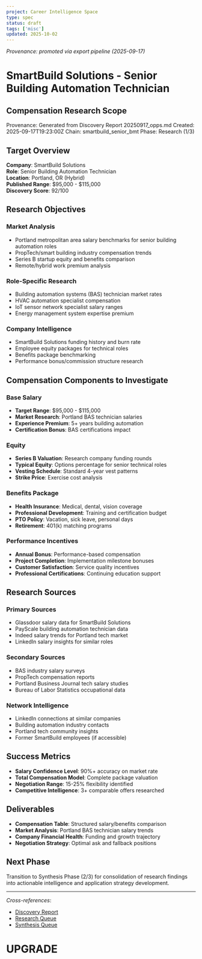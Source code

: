 ```yaml
---
project: Career Intelligence Space
type: spec
status: draft
tags: ['misc']
updated: 2025-10-02
---
```


_Provenance: promoted via export pipeline (2025-09-17)_

# SmartBuild Solutions - Senior Building Automation Technician
## Compensation Research Scope

Provenance: Generated from Discovery Report 20250917_opps.md
Created: 2025-09-17T19:23:00Z
Chain: smartbuild_senior_bmt
Phase: Research (1/3)

## Target Overview

**Company**: SmartBuild Solutions  
**Role**: Senior Building Automation Technician  
**Location**: Portland, OR (Hybrid)  
**Published Range**: $95,000 - $115,000  
**Discovery Score**: 92/100

## Research Objectives

### Market Analysis
- Portland metropolitan area salary benchmarks for senior building automation roles
- PropTech/smart building industry compensation trends
- Series B startup equity and benefits comparison
- Remote/hybrid work premium analysis

### Role-Specific Research
- Building automation systems (BAS) technician market rates
- HVAC automation specialist compensation
- IoT sensor network specialist salary ranges
- Energy management system expertise premium

### Company Intelligence
- SmartBuild Solutions funding history and burn rate
- Employee equity packages for technical roles
- Benefits package benchmarking
- Performance bonus/commission structure research

## Compensation Components to Investigate

### Base Salary
- **Target Range**: $95,000 - $115,000
- **Market Research**: Portland BAS technician salaries
- **Experience Premium**: 5+ years building automation
- **Certification Bonus**: BAS certifications impact

### Equity
- **Series B Valuation**: Research company funding rounds
- **Typical Equity**: Options percentage for senior technical roles
- **Vesting Schedule**: Standard 4-year vest patterns
- **Strike Price**: Exercise cost analysis

### Benefits Package
- **Health Insurance**: Medical, dental, vision coverage
- **Professional Development**: Training and certification budget
- **PTO Policy**: Vacation, sick leave, personal days
- **Retirement**: 401(k) matching programs

### Performance Incentives
- **Annual Bonus**: Performance-based compensation
- **Project Completion**: Implementation milestone bonuses
- **Customer Satisfaction**: Service quality incentives
- **Professional Certifications**: Continuing education support

## Research Sources

### Primary Sources
- Glassdoor salary data for SmartBuild Solutions
- PayScale building automation technician data
- Indeed salary trends for Portland tech market
- LinkedIn salary insights for similar roles

### Secondary Sources
- BAS industry salary surveys
- PropTech compensation reports
- Portland Business Journal tech salary studies
- Bureau of Labor Statistics occupational data

### Network Intelligence
- LinkedIn connections at similar companies
- Building automation industry contacts
- Portland tech community insights
- Former SmartBuild employees (if accessible)

## Success Metrics

- **Salary Confidence Level**: 90%+ accuracy on market rate
- **Total Compensation Model**: Complete package valuation
- **Negotiation Range**: 15-25% flexibility identified
- **Competitive Intelligence**: 3+ comparable offers researched

## Deliverables

- **Compensation Table**: Structured salary/benefits comparison
- **Market Analysis**: Portland BAS technician salary trends
- **Company Financial Health**: Funding and growth trajectory
- **Negotiation Strategy**: Optimal ask and fallback positions

## Next Phase

Transition to Synthesis Phase (2/3) for consolidation of research findings into actionable intelligence and application strategy development.

---

*Cross-references*:
- [Discovery Report](../../03_RESEARCH/opportunities/20250917_opps.md)
- [Research Queue](../../tasks/queue/20250917-research-lead1.yml)
- [Synthesis Queue](../../tasks/queue/20250917-synth-lead1.yml)

# UPGRADE
